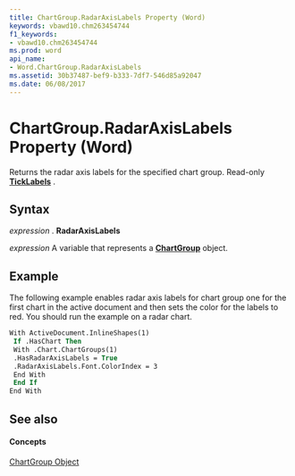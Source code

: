 ```yaml
---
title: ChartGroup.RadarAxisLabels Property (Word)
keywords: vbawd10.chm263454744
f1_keywords:
- vbawd10.chm263454744
ms.prod: word
api_name:
- Word.ChartGroup.RadarAxisLabels
ms.assetid: 30b37487-bef9-b333-7df7-546d85a92047
ms.date: 06/08/2017
---
```



# ChartGroup.RadarAxisLabels Property (Word)

Returns the radar axis labels for the specified chart group. Read-only  **[TickLabels](ticklabels-object-word.md)** .


## Syntax

 _expression_ . **RadarAxisLabels**

 _expression_ A variable that represents a **[ChartGroup](chartgroup-object-word.md)** object.


## Example

The following example enables radar axis labels for chart group one for the first chart in the active document and then sets the color for the labels to red. You should run the example on a radar chart.


```vb
With ActiveDocument.InlineShapes(1) 
 If .HasChart Then 
 With .Chart.ChartGroups(1) 
 .HasRadarAxisLabels = True 
 .RadarAxisLabels.Font.ColorIndex = 3 
 End With 
 End If 
End With
```


## See also


#### Concepts


[ChartGroup Object](chartgroup-object-word.md)

